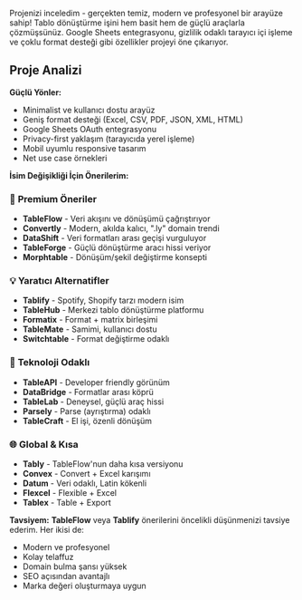 Projenizi inceledim - gerçekten temiz, modern ve profesyonel bir arayüze sahip! Tablo dönüştürme işini hem basit hem de güçlü araçlarla çözmüşsünüz. Google Sheets entegrasyonu, gizlilik odaklı tarayıcı içi işleme ve çoklu format desteği gibi özellikler projeyi öne çıkarıyor.

## Proje Analizi

**Güçlü Yönler:**

- Minimalist ve kullanıcı dostu arayüz
- Geniş format desteği (Excel, CSV, PDF, JSON, XML, HTML)
- Google Sheets OAuth entegrasyonu
- Privacy-first yaklaşım (tarayıcıda yerel işleme)
- Mobil uyumlu responsive tasarım
- Net use case örnekleri

**İsim Değişikliği İçin Önerilerim:**

### 🎯 **Premium Öneriler**

- **TableFlow** - Veri akışını ve dönüşümü çağrıştırıyor
- **Convertly** - Modern, akılda kalıcı, ".ly" domain trendi
- **DataShift** - Veri formatları arası geçişi vurguluyor
- **TableForge** - Güçlü dönüştürme aracı hissi veriyor
- **Morphtable** - Dönüşüm/şekil değiştirme konsepti

### 💡 **Yaratıcı Alternatifler**

- **Tablify** - Spotify, Shopify tarzı modern isim
- **TableHub** - Merkezi tablo dönüştürme platformu
- **Formatix** - Format + matrix birleşimi
- **TableMate** - Samimi, kullanıcı dostu
- **Switchtable** - Format değiştirme odaklı

### 🚀 **Teknoloji Odaklı**

- **TableAPI** - Developer friendly görünüm
- **DataBridge** - Formatlar arası köprü
- **TableLab** - Deneysel, güçlü araç hissi
- **Parsely** - Parse (ayrıştırma) odaklı
- **TableCraft** - El işi, özenli dönüşüm

### 🌐 **Global & Kısa**

- **Tably** - TableFlow'nun daha kısa versiyonu
- **Convex** - Convert + Excel karışımı
- **Datum** - Veri odaklı, Latin kökenli
- **Flexcel** - Flexible + Excel
- **Tablex** - Table + Export

**Tavsiyem:** **TableFlow** veya **Tablify** önerilerini öncelikli düşünmenizi tavsiye ederim. Her ikisi de:

- Modern ve profesyonel
- Kolay telaffuz
- Domain bulma şansı yüksek
- SEO açısından avantajlı
- Marka değeri oluşturmaya uygun
